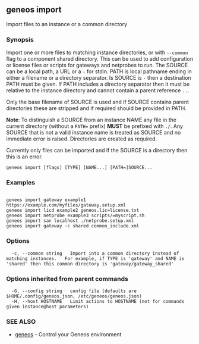 ## geneos import

Import files to an instance or a common directory

### Synopsis


Import one or more files to matching instance directories, or with
`--common` flag to a component shared directory. This can be used to
add configuration or license files or scripts for gateways and
netprobes to run. The SOURCE can be a local path, a URL or a `-` for
stdin. PATH is local pathname ending in either a filename or a
directory separator. Is SOURCE is `-` then a destination PATH must be
given. If PATH includes a directory separator then it must be
relative to the instance directory and cannot contain a parent
reference `..`.

Only the base filename of SOURCE is used and if SOURCE contains
parent directories these are stripped and if required should be
provided in PATH.

**Note**: To distinguish a SOURCE from an instance NAME any file in
the current directory (without a `PATH=` prefix) **MUST** be prefixed
with `./`. Any SOURCE that is not a valid instance name is treated as
SOURCE and no immediate error is raised. Directories are created as required.

Currently only files can be imported and if the SOURCE is a directory
then this is an error.


```
geneos import [flags] [TYPE] [NAME...] [PATH=]SOURCE...
```

### Examples

```

geneos import gateway example1 https://example.com/myfiles/gateway.setup.xml
geneos import licd example2 geneos.lic=license.txt
geneos import netprobe example3 scripts/=myscript.sh
geneos import san localhost ./netprobe.setup.xml
geneos import gateway -c shared common_include.xml

```

### Options

```
  -c, --common string   Import into a common directory instead of matching instances.	For example, if TYPE is 'gateway' and NAME is 'shared' then this common directory is 'gateway/gateway_shared'
```

### Options inherited from parent commands

```
  -G, --config string   config file (defaults are $HOME/.config/geneos.json, /etc/geneos/geneos.json)
  -H, --host HOSTNAME   Limit actions to HOSTNAME (not for commands given instance@host parameters)
```

### SEE ALSO

* [geneos](geneos.md)	 - Control your Geneos environment

